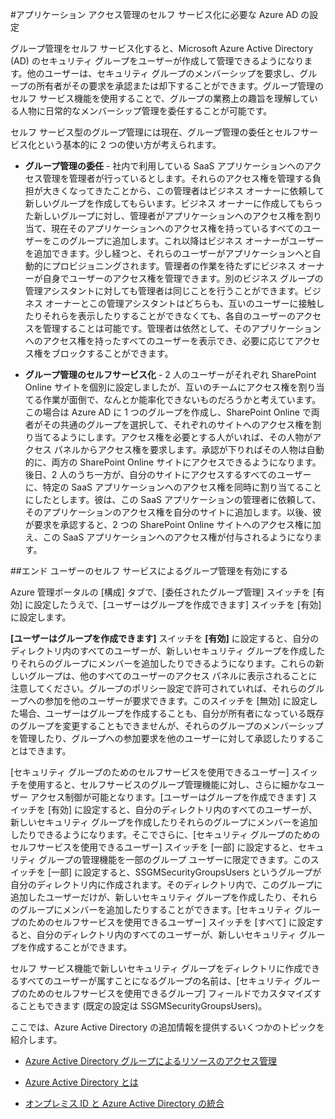 <properties
	pageTitle="アプリケーション アクセス管理のセルフ サービス化に必要な Azure AD の設定 | Microsoft Azure"
	description="Azure AD でグループを管理する方法について説明します。"
	services="active-directory"
	documentationCenter=""
    authors="femila"
	manager="swadhwa" 
	editor=""
	tags="azure-classic-portal"/>

<tags
	ms.service="active-directory"
	ms.workload="identity"
	ms.tgt_pltfrm="na"
	ms.devlang="na"
	ms.topic="article"
	ms.date="07/13/2015"
	ms.author="femila"/>

#アプリケーション アクセス管理のセルフ サービス化に必要な Azure AD の設定

グループ管理をセルフ サービス化すると、Microsoft Azure Active Directory (AD) のセキュリティ グループをユーザーが作成して管理できるようになります。他のユーザーは、セキュリティ グループのメンバーシップを要求し、グループの所有者がその要求を承認または却下することができます。グループ管理のセルフ サービス機能を使用することで、グループの業務上の趣旨を理解している人物に日常的なメンバーシップ管理を委任することが可能です。

セルフ サービス型のグループ管理には現在、グループ管理の委任とセルフサービス化という基本的に 2 つの使い方が考えられます。


- **グループ管理の委任** - 社内で利用している SaaS アプリケーションへのアクセス管理を管理者が行っているとします。それらのアクセス権を管理する負担が大きくなってきたことから、この管理者はビジネス オーナーに依頼して新しいグループを作成してもらいます。ビジネス オーナーに作成してもらった新しいグループに対し、管理者がアプリケーションへのアクセス権を割り当て、現在そのアプリケーションへのアクセス権を持っているすべてのユーザーをこのグループに追加します。これ以降はビジネス オーナーがユーザーを追加できます。少し経つと、それらのユーザーがアプリケーションへと自動的にプロビジョニングされます。管理者の作業を待たずにビジネス オーナーが自身でユーザーのアクセス権を管理できます。別のビジネス グループの管理アシスタントに対しても管理者は同じことを行うことができます。ビジネス オーナーとこの管理アシスタントはどちらも、互いのユーザーに接触したりそれらを表示したりすることができなくても、各自のユーザーのアクセスを管理することは可能です。管理者は依然として、そのアプリケーションへのアクセス権を持ったすべてのユーザーを表示でき、必要に応じてアクセス権をブロックすることができます。


- **グループ管理のセルフサービス化** - 2 人のユーザーがそれぞれ SharePoint Online サイトを個別に設定しましたが、互いのチームにアクセス権を割り当てる作業が面倒で、なんとか能率化できないものだろうかと考えています。この場合は Azure AD に 1 つのグループを作成し、SharePoint Online で両者がその共通のグループを選択して、それぞれのサイトへのアクセス権を割り当てるようにします。アクセス権を必要とする人がいれば、その人物がアクセス パネルからアクセス権を要求します。承認が下りればその人物は自動的に、両方の SharePoint Online サイトにアクセスできるようになります。後日、2 人のうち一方が、自分のサイトにアクセスするすべてのユーザーに、特定の SaaS アプリケーションへのアクセス権を同時に割り当てることにしたとします。彼は、この SaaS アプリケーションの管理者に依頼して、そのアプリケーションのアクセス権を自分のサイトに追加します。以後、彼が要求を承認すると、2 つの SharePoint Online サイトへのアクセス権に加え、この SaaS アプリケーションへのアクセス権が付与されるようになります。



##エンド ユーザーのセルフ サービスによるグループ管理を有効にする

Azure 管理ポータルの [構成] タブで、[委任されたグループ管理] スイッチを [有効] に設定したうえで、[ユーザーはグループを作成できます] スイッチを [有効] に設定します。

**[ユーザーはグループを作成できます]** スイッチを **[有効]** に設定すると、自分のディレクトリ内のすべてのユーザーが、新しいセキュリティ グループを作成したりそれらのグループにメンバーを追加したりできるようになります。これらの新しいグループは、他のすべてのユーザーのアクセス パネルに表示されることに注意してください。グループのポリシー設定で許可されていれば、それらのグループへの参加を他のユーザーが要求できます。このスイッチを [無効] に設定した場合、ユーザーはグループを作成することも、自分が所有者になっている既存のグループを変更することもできませんが、それらのグループのメンバーシップを管理したり、グループへの参加要求を他のユーザーに対して承認したりすることはできます。

[セキュリティ グループのためのセルフサービスを使用できるユーザー] スイッチを使用すると、セルフサービスのグループ管理機能に対し、さらに細かなユーザー アクセス制御が可能となります。[ユーザーはグループを作成できます] スイッチを [有効] に設定すると、自分のディレクトリ内のすべてのユーザーが、新しいセキュリティ グループを作成したりそれらのグループにメンバーを追加したりできるようになります。そこでさらに、[セキュリティ グループのためのセルフサービスを使用できるユーザー] スイッチを [一部] に設定すると、セキュリティ グループの管理機能を一部のグループ ユーザーに限定できます。このスイッチを [一部] に設定すると、SSGMSecurityGroupsUsers というグループが自分のディレクトリ内に作成されます。そのディレクトリ内で、このグループに追加したユーザーだけが、新しいセキュリティ グループを作成したり、それらのグループにメンバーを追加したりすることができます。[セキュリティ グループのためのセルフサービスを使用できるユーザー] スイッチを [すべて] に設定すると、自分のディレクトリ内のすべてのユーザーが、新しいセキュリティ グループを作成することができます。

セルフ サービス機能で新しいセキュリティ グループをディレクトリに作成できるすべてのユーザーが属すことになるグループの名前は、[セキュリティ グループのためのセルフサービスを使用できるグループ] フィールドでカスタマイズすることもできます (既定の設定は SSGMSecurityGroupsUsers)。

ここでは、Azure Active Directory の追加情報を提供するいくつかのトピックを紹介します。

* [Azure Active Directory グループによるリソースのアクセス管理](active-directory-manage-groups.md)

* [Azure Active Directory とは](active-directory-whatis.md)

* [オンプレミス ID と Azure Active Directory の統合](active-directory-aadconnect.md)

<!---HONumber=August15_HO8-->